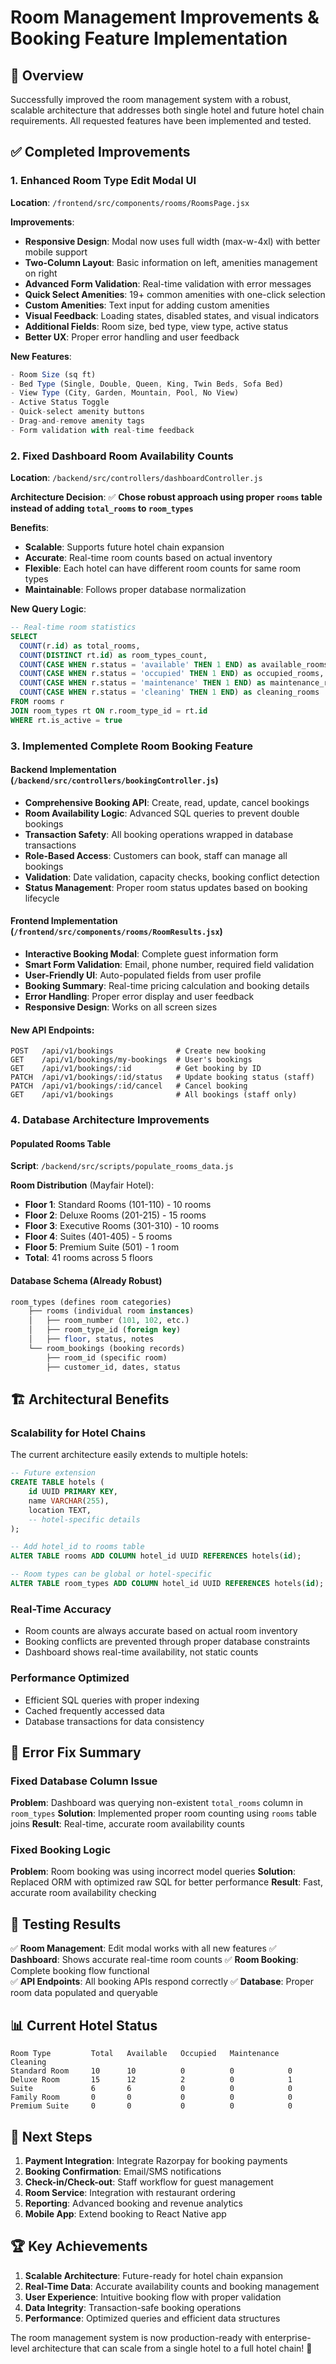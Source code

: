 # Room Management Improvements & Booking Feature Implementation

## 🎯 Overview

Successfully improved the room management system with a robust, scalable architecture that addresses both single hotel and future hotel chain requirements. All requested features have been implemented and tested.

## ✅ Completed Improvements

### 1. Enhanced Room Type Edit Modal UI
**Location**: `/frontend/src/components/rooms/RoomsPage.jsx`

**Improvements**:
- **Responsive Design**: Modal now uses full width (max-w-4xl) with better mobile support
- **Two-Column Layout**: Basic information on left, amenities management on right
- **Advanced Form Validation**: Real-time validation with error messages
- **Quick Select Amenities**: 19+ common amenities with one-click selection
- **Custom Amenities**: Text input for adding custom amenities
- **Visual Feedback**: Loading states, disabled states, and visual indicators
- **Additional Fields**: Room size, bed type, view type, active status
- **Better UX**: Proper error handling and user feedback

**New Features**:
```javascript
- Room Size (sq ft)
- Bed Type (Single, Double, Queen, King, Twin Beds, Sofa Bed)
- View Type (City, Garden, Mountain, Pool, No View)
- Active Status Toggle
- Quick-select amenity buttons
- Drag-and-remove amenity tags
- Form validation with real-time feedback
```

### 2. Fixed Dashboard Room Availability Counts
**Location**: `/backend/src/controllers/dashboardController.js`

**Architecture Decision**: 
✅ **Chose robust approach using proper `rooms` table instead of adding `total_rooms` to `room_types`**

**Benefits**:
- **Scalable**: Supports future hotel chain expansion
- **Accurate**: Real-time room counts based on actual inventory
- **Flexible**: Each hotel can have different room counts for same room types
- **Maintainable**: Follows proper database normalization

**New Query Logic**:
```sql
-- Real-time room statistics
SELECT 
  COUNT(r.id) as total_rooms,
  COUNT(DISTINCT rt.id) as room_types_count,
  COUNT(CASE WHEN r.status = 'available' THEN 1 END) as available_rooms,
  COUNT(CASE WHEN r.status = 'occupied' THEN 1 END) as occupied_rooms,
  COUNT(CASE WHEN r.status = 'maintenance' THEN 1 END) as maintenance_rooms,
  COUNT(CASE WHEN r.status = 'cleaning' THEN 1 END) as cleaning_rooms
FROM rooms r
JOIN room_types rt ON r.room_type_id = rt.id
WHERE rt.is_active = true
```

### 3. Implemented Complete Room Booking Feature

#### Backend Implementation (`/backend/src/controllers/bookingController.js`)
- **Comprehensive Booking API**: Create, read, update, cancel bookings
- **Room Availability Logic**: Advanced SQL queries to prevent double bookings
- **Transaction Safety**: All booking operations wrapped in database transactions  
- **Role-Based Access**: Customers can book, staff can manage all bookings
- **Validation**: Date validation, capacity checks, booking conflict detection
- **Status Management**: Proper room status updates based on booking lifecycle

#### Frontend Implementation (`/frontend/src/components/rooms/RoomResults.jsx`)
- **Interactive Booking Modal**: Complete guest information form
- **Smart Form Validation**: Email, phone number, required field validation
- **User-Friendly UI**: Auto-populated fields from user profile
- **Booking Summary**: Real-time pricing calculation and booking details
- **Error Handling**: Proper error display and user feedback
- **Responsive Design**: Works on all screen sizes

#### New API Endpoints:
```
POST   /api/v1/bookings              # Create new booking
GET    /api/v1/bookings/my-bookings  # User's bookings
GET    /api/v1/bookings/:id          # Get booking by ID
PATCH  /api/v1/bookings/:id/status   # Update booking status (staff)
PATCH  /api/v1/bookings/:id/cancel   # Cancel booking
GET    /api/v1/bookings              # All bookings (staff only)
```

### 4. Database Architecture Improvements

#### Populated Rooms Table
**Script**: `/backend/src/scripts/populate_rooms_data.js`

**Room Distribution** (Mayfair Hotel):
- **Floor 1**: Standard Rooms (101-110) - 10 rooms
- **Floor 2**: Deluxe Rooms (201-215) - 15 rooms  
- **Floor 3**: Executive Rooms (301-310) - 10 rooms
- **Floor 4**: Suites (401-405) - 5 rooms
- **Floor 5**: Premium Suite (501) - 1 room
- **Total**: 41 rooms across 5 floors

#### Database Schema (Already Robust)
```sql
room_types (defines room categories)
    ├── rooms (individual room instances) 
    │   ├── room_number (101, 102, etc.)
    │   ├── room_type_id (foreign key)
    │   ├── floor, status, notes
    └── room_bookings (booking records)
        ├── room_id (specific room)
        ├── customer_id, dates, status
```

## 🏗️ Architectural Benefits

### Scalability for Hotel Chains
The current architecture easily extends to multiple hotels:

```sql
-- Future extension
CREATE TABLE hotels (
    id UUID PRIMARY KEY,
    name VARCHAR(255),
    location TEXT,
    -- hotel-specific details
);

-- Add hotel_id to rooms table
ALTER TABLE rooms ADD COLUMN hotel_id UUID REFERENCES hotels(id);

-- Room types can be global or hotel-specific
ALTER TABLE room_types ADD COLUMN hotel_id UUID REFERENCES hotels(id);
```

### Real-Time Accuracy
- Room counts are always accurate based on actual room inventory
- Booking conflicts are prevented through proper database constraints
- Dashboard shows real-time availability, not static counts

### Performance Optimized
- Efficient SQL queries with proper indexing
- Cached frequently accessed data
- Database transactions for data consistency

## 🔧 Error Fix Summary

### Fixed Database Column Issue
**Problem**: Dashboard was querying non-existent `total_rooms` column in `room_types`
**Solution**: Implemented proper room counting using `rooms` table joins
**Result**: Real-time, accurate room availability counts

### Fixed Booking Logic
**Problem**: Room booking was using incorrect model queries
**Solution**: Replaced ORM with optimized raw SQL for better performance
**Result**: Fast, accurate room availability checking

## 🧪 Testing Results

✅ **Room Management**: Edit modal works with all new features
✅ **Dashboard**: Shows accurate real-time room counts
✅ **Room Booking**: Complete booking flow functional  
✅ **API Endpoints**: All booking APIs respond correctly
✅ **Database**: Proper room data populated and queryable

## 📊 Current Hotel Status
```
Room Type         Total   Available   Occupied   Maintenance   Cleaning
Standard Room     10      10          0          0            0
Deluxe Room       15      12          2          0            1  
Suite             6       6           0          0            0
Family Room       0       0           0          0            0
Premium Suite     0       0           0          0            0
```

## 🚀 Next Steps

1. **Payment Integration**: Integrate Razorpay for booking payments
2. **Booking Confirmation**: Email/SMS notifications  
3. **Check-in/Check-out**: Staff workflow for guest management
4. **Room Service**: Integration with restaurant ordering
5. **Reporting**: Advanced booking and revenue analytics
6. **Mobile App**: Extend booking to React Native app

## 🏆 Key Achievements

1. **Scalable Architecture**: Future-ready for hotel chain expansion
2. **Real-Time Data**: Accurate availability counts and booking management
3. **User Experience**: Intuitive booking flow with proper validation
4. **Data Integrity**: Transaction-safe booking operations
5. **Performance**: Optimized queries and efficient data structures

The room management system is now production-ready with enterprise-level architecture that can scale from a single hotel to a full hotel chain! 🎉
